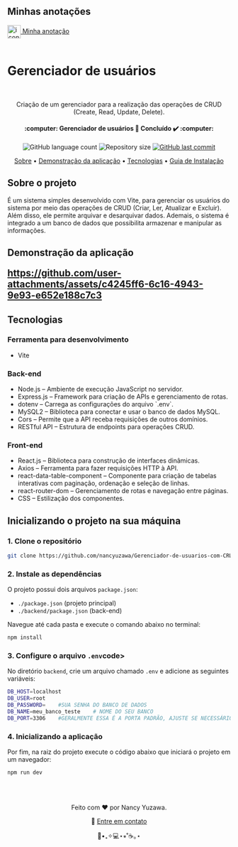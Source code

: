 <h2>Minhas anotações</h2>
<a href="https://docs.google.com/document/d/1_vYwbBMUqW9ZGIsXMuPgS_PvWjwC3-U22-K-ufV8HS8/edit?usp=sharing">
    <img height="30" align="center" alt="icone documento" src="https://img.icons8.com/?size=100&id=pUcPvleXXJfg&format=png&color=000000">
    Minha anotação
</a>

</br>
</br>
<h1>
	Gerenciador de usuários
</h1>

</br>
<p align="center">
	Criação de um gerenciador para a realização das operações de CRUD (Create, Read, Update, Delete).
</p>
<p align="center">
<h4 align="center">   :computer: Gerenciador de usuários 🚀 Concluído ✔️ :computer:</h4></p>
<p align="center">

<p align="center">
  <img alt="GitHub language count" src="https://img.shields.io/github/languages/count/nancyuzawa/Gerenciador-de-usuarios-com-CRUD?color=%2304D361">
  <img alt="Repository size" src="https://img.shields.io/github/repo-size/nancyuzawa/Gerenciador-de-usuarios-com-CRUD">
  <a href="https://github.com/tgmarinho/nlw1/commits/master">
    <img alt="GitHub last commit" src="https://img.shields.io/github/last-commit/nancyuzawa/Gerenciador-de-usuarios-com-CRUD">
  </a>
</p>


<p align="center">  
	<a href="#sobre">Sobre</a> • <a href="#demo">Demonstração da aplicação</a> • <a href="#tecnologias">Tecnologias</a> • <a href="#guia">Guia de Instalação</a> 
</p>

<h2 id="sobre">
	Sobre o projeto
</h2>
<p>
  É um sistema simples desenvolvido com Vite, para gerenciar os usuários do sistema por meio das operações de CRUD (Criar, Ler, Atualizar e Excluir). Além disso, ele permite arquivar e desarquivar dados. Ademais, o sistema é integrado a um banco de dados que possibilita armazenar e manipular as informações.
</p>

<h2 id="demo">
	Demonstração da aplicação
<p>
  
https://github.com/user-attachments/assets/c4245ff6-6c16-4943-9e93-e652e188c7c3

</p>
	
</h2>
<h2 id="tecnologias">
	Tecnologias
</h2>
<h3>Ferramenta para desenvolvimento</h3>
  <ul>
    <li>Vite</li>
  </ul>
  <h3>Back-end</h3> 
  <ul>
    <li>Node.js – Ambiente de execução JavaScript no servidor.</li>
    <li>Express.js – Framework para criação de APIs e gerenciamento de rotas.</li>
    <li>dotenv – Carrega as configurações do arquivo `.env`.</li>
    <li>MySQL2 – Biblioteca para conectar e usar o banco de dados MySQL.</li>
    <li>Cors – Permite que a API receba requisições de outros domínios.</li>
    <li>RESTful API – Estrutura de endpoints para operações CRUD.</li>
  </ul>
  <h3>Front-end</h3>
  <ul>
    <li>React.js – Biblioteca para construção de interfaces dinâmicas.</li>
    <li>Axios – Ferramenta para fazer requisições HTTP à API.</li>
    <li>react-data-table-component – Componente para criação de tabelas interativas com paginação, ordenação e seleção de linhas.</li>
    <li>react-router-dom – Gerenciamento de rotas e navegação entre páginas.</li>
    <li>CSS – Estilização dos componentes.</li>
  </ul>

<h2 id="guia">Inicializando o projeto na sua máquina</h2>
<h3>1. Clone o repositório</h3>

```bash
git clone https://github.com/nancyuzawa/Gerenciador-de-usuarios-com-CRUD.git
```

<h3>2. Instale as dependências</h3>
<p>
  O projeto possui dois arquivos <code>package.json</code>:
  </p> 
    <ul> 
      <li><code>./package.json</code> (projeto principal)</li> 
      <li><code>./backend/package.json</code> (back-end)</li> 
    </ul>
</p>

Navegue até cada pasta e execute o comando abaixo no terminal:
```bash
npm install
```

<h3>3. Configure o arquivo <code>.env</code>code></h3>

 <p>
   No diretório <code>backend</code>, crie um arquivo chamado <code>.env</code> e adicione as seguintes variáveis:
 </p>
 
 ```bash
DB_HOST=localhost
DB_USER=root
DB_PASSWORD=    #SUA SENHA DO BANCO DE DADOS
DB_NAME=meu_banco_teste    # NOME DO SEU BANCO
DB_PORT=3306    #GERALMENTE ESSA É A PORTA PADRÃO, AJUSTE SE NECESSÁRIO 
```

<h3>4. Inicializando a aplicação</h3>

Por fim, na raiz do projeto execute o código abaixo que iniciará o projeto em um navegador: 
```bash
npm run dev
```
</br>
</br>


<p align="center">
	Feito com ❤️ por Nancy Yuzawa. 
</p>
<p align="center">
	👋 <a href="https://www.linkedin.com/in/nancy-yuzawa">Entre em contato</a>
</p>
<div align = "center">🌿•₊✧💻⋆⭒˚☕️｡⋆</div>

